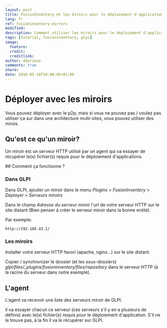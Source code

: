 ```yaml
---
layout: post
title: FusionInventory et les miroirs pour le déploiement d'applications
lang: fr
ref: fusioninventory-mirrors
modified:
description: Comment utiliser les miroirs pour le déploiement d'application avec FusionInventory
tags: [tutorial, fusioninventory, glpi]
image:
  feature:
  credit:
  creditlink:
author: ddurieux
comments: true
share:
date: 2016-05-18T19:08:05+01:00
---
```


# Déployer avec les miroirs

Vous pouvez déployer avec le p2p, mais si vous ne pouvez pas / voulez pas utiliser ça sur dans une architecture multi-sites, vous pouvez utiliser des mirois.

## Qu'est ce qu'un miroir?

Un miroir est un serveur HTTP utilisé par un agent qui va essayer de récupérer le(s) fichier(s) requis pour le déploiement d'applications.

## Comment ça fonctionne ?

### Dans GLPI

Dans GLPI, ajouter un miroir dans le menu *Plugins* > *FusionInventory* > *Déployer* > *Serveurs miroirs*

Dans le champ *Adresse du serveur miroir* l'url de votre serveur HTTP sur le site distant (Bien penser à créer le serveur miroir dans la bonne entité).

Par exemple:

```
http://192.168.43.1/
```

### Les miroirs

Installer votre serveur HTTP favori (apache, nginx...) sur le site distant.

Copier / synchronizer le dossier (et les sous-dossiers) *glpi/files/_plugins/fusioninventory/files/repository* dans le serveur HTTP (à la racine du serveur dans notre exemple).

## L'agent

L'agent va recevoir une liste des serveurs miroir de GLPI.

Il va essayer chacun ce serveur (ces serveurs s'il y en a plusieurs de définis) avec le(s) fichier(s) requis pour le déploiement d'application. S'il ne le trouve pas, à la fin il va le récupérer sur GLPI.
